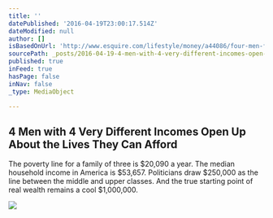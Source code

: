 ```yaml
---
title: ''
datePublished: '2016-04-19T23:00:17.514Z'
dateModified: null
author: []
isBasedOnUrl: 'http://www.esquire.com/lifestyle/money/a44086/four-men-four-numbers/'
sourcePath: _posts/2016-04-19-4-men-with-4-very-different-incomes-open-up-about-the-lives.md
published: true
inFeed: true
hasPage: false
inNav: false
_type: MediaObject

---
```

<article style=""><h1>4 Men with 4 Very Different Incomes Open Up About the Lives They Can Afford</h1><p>The poverty line for a family of three is $20,090 a year. The median household income in America is $53,657. Politicians draw $250,000 as the line between the middle and upper classes. And the true starting point of real wealth remains a cool $1,000,000.</p><img src="http://esq.h-cdn.co/assets/16/16/1600x800/landscape-1461017469-four-numbers-1.jpg" /></article>